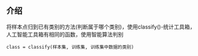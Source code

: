 ## 介绍

将样本点归到已有类别的方法(判断属于哪个类别)，使用classify()-统计工具箱，人工智能工具箱有相同的函数，使用智能算法判别



`class = classify(样本集, 训练集, 训练集中数据的类别)`

